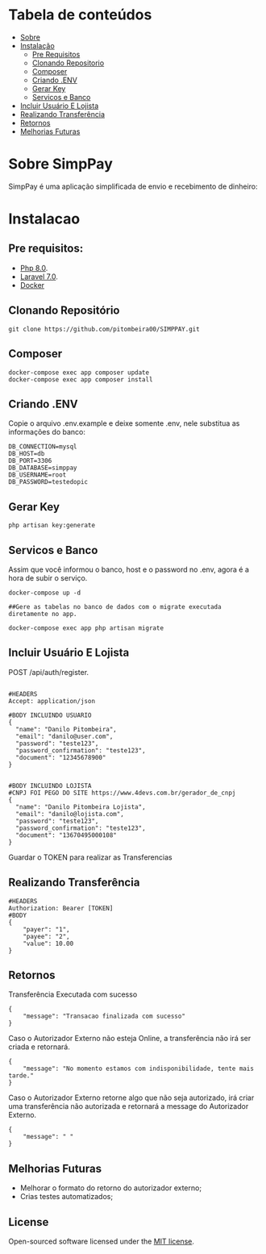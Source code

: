 
Tabela de conteúdos
=================
<!--ts-->
   * [Sobre](#sobre-simpPay)
   * [Instalação](#instalacao)
      * [Pre Requisitos](#pre-requisitos)
      * [Clonando Repositorio](#clonando-repositorio)
      * [Composer](#composer)
      * [Criando .ENV](#criando-env)
      * [Gerar Key](#gerar-key)
      * [Servicos e Banco](#servicos-e-banco)
   * [Incluir Usuário E Lojista](#incluir-usuário-e-lojista)
   * [Realizando Transferência](#realizando-transferência)
   * [Retornos](#retornos)
   * [Melhorias Futuras](#melhoria-futuras)
<!--te-->

# Sobre SimpPay

SimpPay é uma aplicação simplificada de envio e recebimento de dinheiro:


# Instalacao

## Pre requisitos:

- [Php 8.0](https://www.php.net/releases/8.0/en.php).
- [Laravel 7.0](https://laravel.com/docs/7.x).
- [Docker](https://www.docker.com)


## Clonando Repositório

```
git clone https://github.com/pitombeira00/SIMPPAY.git
```

## Composer
```
docker-compose exec app composer update
docker-compose exec app composer install
```

## Criando .ENV 

Copie o arquivo .env.example e deixe somente .env, nele substitua as informações do banco:
```
DB_CONNECTION=mysql
DB_HOST=db
DB_PORT=3306
DB_DATABASE=simppay
DB_USERNAME=root
DB_PASSWORD=testedopic
```

## Gerar Key 
```
php artisan key:generate
```

## Servicos e Banco

Assim que você informou o banco, host e o password no .env, agora é a hora de subir o serviço.
```
docker-compose up -d

##Gere as tabelas no banco de dados com o migrate executada diretamente no app.

docker-compose exec app php artisan migrate
```

## Incluir Usuário E Lojista

POST /api/auth/register.
```

#HEADERS
Accept: application/json

#BODY INCLUINDO USUARIO
{
  "name": "Danilo Pitombeira",
  "email": "danilo@user.com",
  "password": "teste123",
  "password_confirmation": "teste123",
  "document": "12345678900"
}


#BODY INCLUINDO LOJISTA
#CNPJ FOI PEGO DO SITE https://www.4devs.com.br/gerador_de_cnpj
{
  "name": "Danilo Pitombeira Lojista",
  "email": "danilo@lojista.com",
  "password": "teste123",
  "password_confirmation": "teste123",
  "document": "13670495000108"
}
```

Guardar o TOKEN para realizar as Transferencias

## Realizando Transferência
```
#HEADERS
Authorization: Bearer [TOKEN]
#BODY
{
    "payer": "1",
    "payee": "2",
    "value": 10.00
}
```

## Retornos

Transferência Executada com sucesso
```
{
    "message": "Transacao finalizada com sucesso"
}
```

Caso o Autorizador Externo não esteja Online, a transferência não irá ser criada e retornará.
```
{
    "message": "No momento estamos com indisponibilidade, tente mais tarde."
}
```

Caso o Autorizador Externo retorne algo que não seja autorizado, irá criar uma transferência não autorizada e retornará a message do Autorizador Externo.
```
{
    "message": " "
}
```



## Melhorias Futuras

- Melhorar o formato do retorno do autorizador externo;
- Crias testes automatizados;

## License

Open-sourced software licensed under the [MIT license](https://opensource.org/licenses/MIT).
